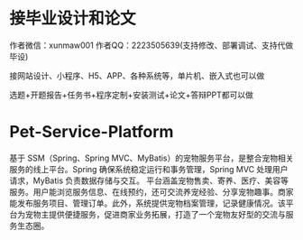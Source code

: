 # 接毕业设计和论文
作者微信：xunmaw001  作者QQ：2223505639(支持修改、部署调试、支持代做毕设)

接网站设计、小程序、H5、APP、各种系统等，单片机、嵌入式也可以做

选题+开题报告+任务书+程序定制+安装测试+论文+答辩PPT都可以做
# Pet-Service-Platform
基于 SSM（Spring、Spring MVC、MyBatis）的宠物服务平台，是整合宠物相关服务的线上平台。Spring 确保系统稳定运行和事务管理，Spring MVC 处理用户请求，MyBatis 负责数据存储与交互。  平台涵盖宠物售卖、寄养、医疗、美容等服务。用户能浏览服务信息、在线预约，还可交流养宠经验、分享宠物趣事。商家能发布服务项目、管理订单。此外，系统提供宠物档案管理，记录健康情况。该平台为宠物主提供便捷服务，促进商家业务拓展，打造了一个宠物友好型的交流与服务生态圈。 
